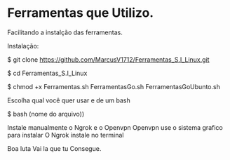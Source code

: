 # Ferramentas que Utilizo.
 Facilitando a instalção das ferramentas.

 Instalação:

$ git clone https://github.com/MarcusV1712/Ferramentas_S.I_Linux.git

$ cd Ferramentas_S.I_Linux

$ chmod +x Ferramentas.sh FerramentasGo.sh FerramentasGoUbunto.sh 


Escolha qual você quer usar e de um bash


$ bash (nome do arquivo))


Instale manualmente o Ngrok e o Openvpn
Openvpn use o sistema grafico para instalar
O Ngrok instale no terminal

Boa luta Vai la que tu Consegue.
